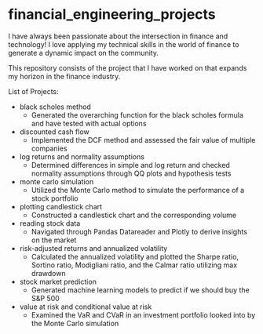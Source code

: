 # financial_engineering_projects

I have always been passionate about the intersection in finance and technology! 
I love applying my technical skills in the world of finance to generate a dynamic impact on the community.


This repository consists of the project that I have worked on that expands my horizon in the finance industry.



List of Projects:
- black scholes method
  - Generated the overarching function for the black scholes formula and have tested with actual options
- discounted cash flow
  - Implemented the DCF method and assessed the fair value of multiple companies
- log returns and normality assumptions
  - Determined differences in simple and log return and checked normality assumptions through QQ plots and hypothesis tests
- monte carlo simulation 
  - Utilized the Monte Carlo method to simulate the performance of a stock portfolio
- plotting candlestick chart
  - Constructed a candlestick chart and the corresponding volume
- reading stock data
  - Navigated through Pandas Datareader and Plotly to derive insights on the market
- risk-adjusted returns and annualized volatility
  - Calculated the annualized volatility and  plotted the Sharpe ratio, Sortino ratio, Modigliani ratio, and the Calmar ratio utilizing max drawdown
- stock market prediction
  - Generated machine learning models to predict if we should buy the S&P 500
- value at risk and conditional value at risk
  - Examined the VaR and CVaR in an investment portfolio looked into by the Monte Carlo simulation
